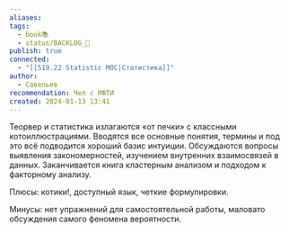 ```yaml
---
aliases: 
tags:
  - book📚
  - status/BACKLOG_🌰
publish: true
connected:
  - "[[519.22 Statistic MOC|Статистика]]"
author:
  - Савельев
recommendation: Чел с МФТИ
created: 2024-01-13 13:41
---
```


Теорвер и статистика излагаются «от печки» с классными котоиллюстрациями. Вводятся все основные понятия, термины и под это всё подводится хороший базис интуиции. Обсуждаются вопросы выявления закономерностей, изучением внутренних взаимосвязей в данных. Заканчивается книга кластерным анализом и подходом к факторному анализу. 

  

Плюсы: котики!, доступный язык, четкие формулировки. 

Минусы: нет упражнений для самостоятельной работы, маловато обсуждения самого феномена вероятности.

  



